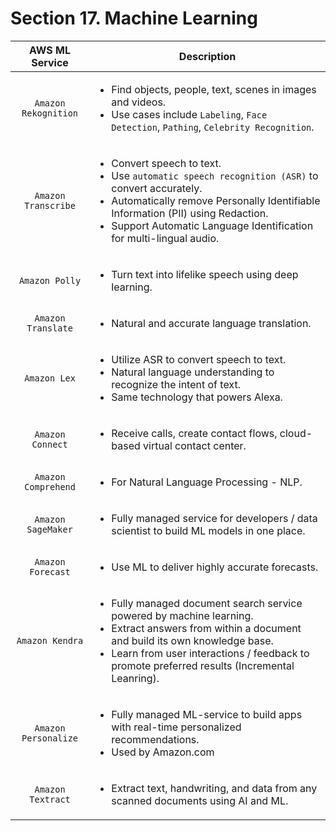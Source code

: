 # Section 17. Machine Learning


| AWS ML Service  |    Description        |
| :-------: | ----- |
| `Amazon Rekognition` | <ul><li>Find objects, people, text, scenes in images and videos.</li><li>Use cases include `Labeling`, `Face Detection`, `Pathing`, `Celebrity Recognition`.</li></ul> |
| `Amazon Transcribe` | <ul><li>Convert speech to text.</li><li>Use `automatic speech recognition (ASR)` to convert accurately.</li><li>Automatically remove Personally Identifiable Information (PII) using Redaction.</li><li>Support Automatic Language Identification for multi-lingual audio.</li></ul> |
| `Amazon Polly` | <ul><li>Turn text into lifelike speech using deep learning.</li></ul> |
| `Amazon Translate` | <ul><li>Natural and accurate language translation.</li></ul> |
| `Amazon Lex` | <ul><li>Utilize ASR to convert speech to text.</li><li>Natural language understanding to recognize the intent of text.</li><li>Same technology that powers Alexa.</li></ul> |
| `Amazon Connect` | <ul><li>Receive calls, create contact flows, cloud-based virtual contact center.</li></ul> |
| `Amazon Comprehend` | <ul><li>For Natural Language Processing - NLP.</li></ul> |
| `Amazon SageMaker` | <ul><li>Fully managed service for developers / data scientist to build ML models in one place.</li></ul> |
| `Amazon Forecast` | <ul><li>Use ML to deliver highly accurate forecasts.</li></ul> |
| `Amazon Kendra` | <ul><li>Fully managed document search service powered by machine learning.</li><li>Extract answers from within a document and build its own knowledge base.</li><li>Learn from user interactions / feedback to promote preferred results (Incremental Leanring).</li></ul> |
| `Amazon Personalize` | <ul><li>Fully managed ML-service to build apps with real-time personalized recommendations.</li><li>Used by Amazon.com</li></ul> |
| `Amazon Textract` | <ul><li>Extract text, handwriting, and data from any scanned documents using AI and ML.</li></ul> |
